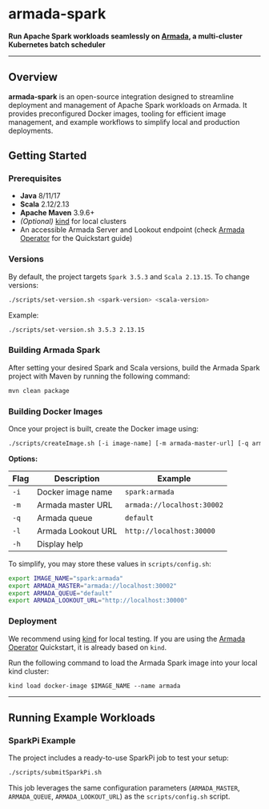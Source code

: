 # armada-spark

**Run Apache Spark workloads seamlessly on [Armada](https://github.com/armadaproject/armada), a multi-cluster Kubernetes batch scheduler**

---

## Overview

**armada-spark** is an open-source integration designed to streamline deployment and management of Apache Spark workloads on Armada.
It provides preconfigured Docker images, tooling for efficient image management, and example workflows to simplify local and production deployments.

## Getting Started

### Prerequisites

- **Java** 8/11/17
- **Scala** 2.12/2.13
- **Apache Maven** 3.9.6+
- _(Optional)_ [kind](https://kind.sigs.k8s.io/) for local clusters
- An accessible Armada Server and Lookout endpoint (check [Armada Operator](https://github.com/armadaproject/armada-operator) for the Quickstart guide)

### Versions

By default, the project targets `Spark 3.5.3` and `Scala 2.13.15`. To change versions:

```bash
./scripts/set-version.sh <spark-version> <scala-version>
```

Example:
```bash
./scripts/set-version.sh 3.5.3 2.13.15
```

### Building Armada Spark

After setting your desired Spark and Scala versions, build the Armada Spark project with Maven by running the following command:

```bash
mvn clean package
```

### Building Docker Images

Once your project is built, create the Docker image using:

```bash
./scripts/createImage.sh [-i image-name] [-m armada-master-url] [-q armada-queue] [-l armada-lookout-url]
```

**Options:**

| Flag | Description        | Example                    |
|------|--------------------|----------------------------|
| `-i` | Docker image name  | `spark:armada`             |
| `-m` | Armada master URL  | `armada://localhost:30002` |
| `-q` | Armada queue       | `default`                  |
| `-l` | Armada Lookout URL | `http://localhost:30000`   |
| `-h` | Display help       |                            |


To simplify, you may store these values in `scripts/config.sh`:

```bash
export IMAGE_NAME="spark:armada"
export ARMADA_MASTER="armada://localhost:30002"
export ARMADA_QUEUE="default"
export ARMADA_LOOKOUT_URL="http://localhost:30000"
```

### Deployment

We recommend using [kind](https://kind.sigs.k8s.io/) for local testing.
If you are using the [Armada Operator](https://github.com/armadaproject/armada-operator) Quickstart, it is already based on `kind`.

Run the following command to load the Armada Spark image into your local kind cluster:
```
kind load docker-image $IMAGE_NAME --name armada
```

---

## Running Example Workloads

### SparkPi Example

The project includes a ready-to-use SparkPi job to test your setup:

```bash
./scripts/submitSparkPi.sh
```

This job leverages the same configuration parameters (`ARMADA_MASTER`, `ARMADA_QUEUE`, `ARMADA_LOOKOUT_URL`) as the `scripts/config.sh` script.
